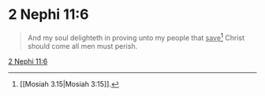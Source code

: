 # 2 Nephi 11:6

> And my soul delighteth in proving unto my people that <u>save</u>[^a] Christ should come all men must perish.

[2 Nephi 11:6](https://www.churchofjesuschrist.org/study/scriptures/bofm/2-ne/11?lang=eng&id=p6#p6)


[^a]: [[Mosiah 3.15|Mosiah 3:15]].  

